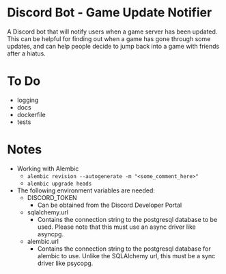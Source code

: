 # Discord Bot - Game Update Notifier
A Discord bot that will notify users when a game server has been updated. This can be helpful for finding out when a game has gone through some updates, and can help people decide to jump back into a game with friends after a hiatus. 
# To Do
- logging
- docs
- dockerfile
- tests
# Notes
- Working with Alembic
    - `alembic revision --autogenerate -m "<some_comment_here>"`
    - `alembic upgrade heads`
- The following environment variables are needed:
    - DISCORD_TOKEN
        - Can be obtained from the Discord Developer Portal
    - sqlalchemy.url
        - Contains the connection string to the postgresql database to be used. Please note that this must use an async driver like asyncpg.
    - alembic.url
        - Contains the connection string to the postgresql database for alembic to use. Unlike the SQLAlchemy url, this must be a sync driver like psycopg.